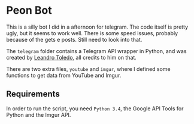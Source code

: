 # Peon Bot

This is a silly bot I did in a afternoon for telegram. The code itself is pretty ugly, but it seems to work well. There is some speed issues, probably because of the gets e posts. Still need to look into that.

The `telegram` folder contains a Telegram API wrapper in Python, and was created by [Leandro Toledo](https://github.com/leandrotoledo/python-telegram-bot), all credits to him on that.

There are two extra files, `youtube` and `imgur`, where I defined some functions to get data from YouTube and Imgur.

## Requirements

In order to run the script, you need `Python 3.4`, the Google API Tools for Python and the Imgur API. 
